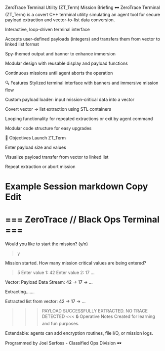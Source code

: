 ZeroTrace Terminal Utility (ZT_Term)
Mission Briefing 🕶️
ZeroTrace Terminal (ZT_Term) is a covert C++ terminal utility simulating an agent tool for secure payload extraction and vector-to-list data conversion.

Interactive, loop-driven terminal interface

Accepts user-defined payloads (integers) and transfers them from vector to linked list format

Spy-themed output and banner to enhance immersion

Modular design with reusable display and payload functions

Continuous missions until agent aborts the operation

🔍 Features
Stylized terminal interface with banners and immersive mission flow

Custom payload loader: input mission-critical data into a vector

Covert vector → list extraction using STL containers

Looping functionality for repeated extractions or exit by agent command

Modular code structure for easy upgrades

🎯 Objectives
Launch ZT_Term

Enter payload size and values

Visualize payload transfer from vector to linked list

Repeat extraction or abort mission

Example Session
markdown
Copy
Edit
========================================
=== ZeroTrace // Black Ops Terminal ===
========================================

Would you like to start the mission? (y/n)
> y

Mission started.
How many mission critical values are being entered?
> 5
Enter value 1:
> 42
Enter value 2:
> 17
...

Vector:
Payload Data Stream: 
42 -> 17 -> ...

Extracting.......

Extracted list from vector:
42 -> 17 -> ...

>>> PAYLOAD SUCCESSFULLY EXTRACTED. NO TRACE DETECTED <<<
🔒 Operative Notes
Created for learning and fun purposes.

Extendable: agents can add encryption routines, file I/O, or mission logs.

Programmed by Joel Serfoss - Classified Ops Division 🕶️